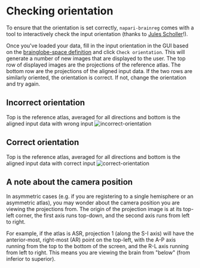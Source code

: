 # Checking orientation

To ensure that the orientation is set correctly, `napari-brainreg` comes with a tool to interactively check the input 
orientation (thanks to [Jules Scholler](https://github.com/JulesScholler)!).

Once you've loaded your data, fill in the input orientation in the GUI based on the 
[brainglobe-space definition](/documentation/setting-up/image-definition) and click `Check orientation`. 
This will generate a number of new images that are displayed to the user. The top row of displayed images are the 
projections of the reference atlas. The bottom row are the projections of the aligned input data. If the two rows are 
similarly oriented, the orientation is correct. If not, change the orientation and try again.

## Incorrect orientation
Top is the reference atlas, averaged for all directions and bottom is the aligned input data with wrong input
![incorrect-orientation](../images/incorrect_orientation.png)

## Correct orientation
Top is the reference atlas, averaged for all directions and bottom is the aligned input data with correct input
![correct-orientation](../images/correct_orientation.png)

## A note about the camera position

In asymmetric cases (e.g. if you are registering to a single hemisphere or an asymmetric atlas), you may wonder about the camera position you are viewing the projections from. The origin of the projection image is at its top-left corner, the first axis runs top-down, and the second axis runs from left to right. 

For example, if the atlas is ASR, projection 1 (along the S-I axis) will have the anterior-most, right-most (AR) point on the top-left, with the A-P axis running from the top to the bottom of the screen, and the R-L axis running from left to right. This means you are viewing the brain from "below" (from inferior to superior).